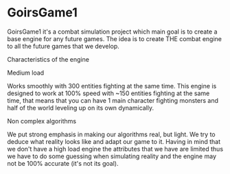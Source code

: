 GoirsGame1
==========

GoirsGame1 it's a combat simulation project which main goal is to create a base engine for any future games. The idea is to create THE combat engine to all the future games that we develop.

Characteristics of the engine

Medium load

Works smoothly with 300 entities fighting at the same time. This engine is designed to work at 100% speed with ~150 entities fighting at the same time, that means that you can have 1 main character fighting monsters and half of the world leveling up on its own dynamically.

Non complex algorithms

We put strong emphasis in making our algorithms real, but light. We try to deduce what reality looks like and adapt our game to it. Having in mind that we don't have a high load engine the attributes that we have are limited thus we have to do some guessing when simulating reality and the engine may not be 100% accurate (it's not its goal).
